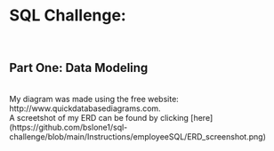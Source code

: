 <h1>SQL Challenge:</h1>
<br>
<h2>Part One: Data Modeling</h2>
<br>
My diagram was made using the free website: http://www.quickdatabasediagrams.com.
<br>
A screetshot of my ERD can be found by clicking [here](https://github.com/bslone1/sql-challenge/blob/main/Instructions/employeeSQL/ERD_screenshot.png)
